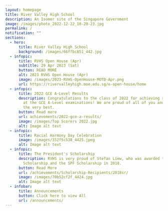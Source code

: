 ```yaml
---
layout: homepage
title: River Valley High School
description: An Isomer site of the Singapore Government
image: /images/photo_2022-12-22_18-20-23.jpg
permalink: /
notification: ""
sections:
  - hero:
      title: River Valley High School
      background: /images/66ffbc851_442.jpg
  - infopic:
      title: RVHS Open House (Apr)
      subtitle: 29 Apr 2023 (Sat)
      button: READ MORE
      alt: 2023 RVHS Open House (Apr)
      image: /images/2023-RVHS-OpenHouse-MOTD-Apr.png
      url: https://rivervalleyhigh.moe.edu.sg/e-open-house/home
  - infopic:
      title: 2022 GCE A-Level Results
      description: Congratulations to the class of 2022 for achieving stellar results
        at the GCE A-Level examinations! We are proud of all of you and wish you
        the very best.
      button: Read more
      url: achievements/2022-gce-a-results/
      image: /images/Top Scorers 2022.jpg
      alt: Image alt text
  - infopic:
      title: Racial Harmony Day Celebration
      image: /images/352f5c538_4425.jpeg
      alt: Image alt text
  - infopic:
      title: The President's Scholarship
      description: RVHS is very proud of Stefan Liew, who was awarded the President's
        Scholarship and the SPF Scholarship in 2018.
      button: Read More
      url: /achievements/Scholarship-Recipients/2018sr/
      image: /images/70b52cf2f_4424.jpg
      alt: Image alt text
  - infobar:
      title: Announcements
      button: Click here to view All
      url: /announcements/
---
```


